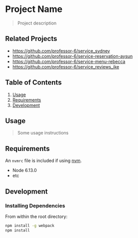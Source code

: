 # Project Name

> Project description

## Related Projects

  - https://github.com/professor-6/service_sydney
  - https://github.com/professor-6/service-reservation-aysun
  - https://github.com/professor-6/service-menu-rebecca
  - https://github.com/professor-6/service_reviews_ike

## Table of Contents

1. [Usage](#Usage)
1. [Requirements](#requirements)
1. [Development](#development)

## Usage

> Some usage instructions

## Requirements

An `nvmrc` file is included if using [nvm](https://github.com/creationix/nvm).

- Node 6.13.0
- etc

## Development

### Installing Dependencies

From within the root directory:

```sh
npm install -g webpack
npm install
```

